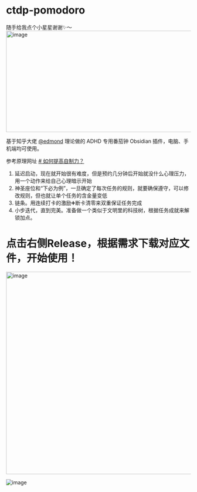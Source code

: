 # ctdp-pomodoro

随手给我点个小星星谢谢✨～
<img width="1282" height="276" alt="image" src="https://github.com/user-attachments/assets/7a08fa44-9c6d-4ad7-88b0-a685eeac4fa3" />



基于知乎大佬 [@edmond](https://www.zhihu.com/people/mount_cristo) 理论做的 ADHD 专用番茄钟 Obsidian 插件，电脑、手机端均可使用。

参考原理网址 [# 如何提高自制力？](https://www.zhihu.com/question/19888447/answer/1930799480401293785)

1. 延迟启动，现在就开始很有难度，但是预约几分钟后开始就没什么心理压力，用一个动作来给自己心理暗示开始
2. 神圣座位和“下必为例”，一旦确定了每次任务的规则，就要确保遵守，可以修改规则，但也就让单个任务的含金量变低
3. 链条。用连续打卡的激励➕断卡清零来双重保证任务完成
4. 小步迭代，直到完美。准备做一个类似于文明里的科技树，根据任务成就来解锁加点。

# 点击右侧Release，根据需求下载对应文件，开始使用！

<img width="1358" height="551" alt="image" src="https://github.com/user-attachments/assets/d5a56ff7-3f49-4f3d-b2f3-6ab4eae19b07" />

![image](https://github.com/user-attachments/assets/e32a6272-2733-468d-af99-1ae435100b3b)

